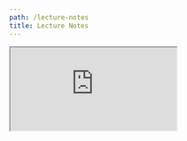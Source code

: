 ```yaml
---
path: /lecture-notes
title: Lecture Notes
---
```


<iframe src="https://docs.google.com/document/d/1sj7abIFVJpHEehSCFndmfpQYDxEEJaW9xM32KmYgKpo/edit#heading=h.b29bs66srg2w"></iframe>
